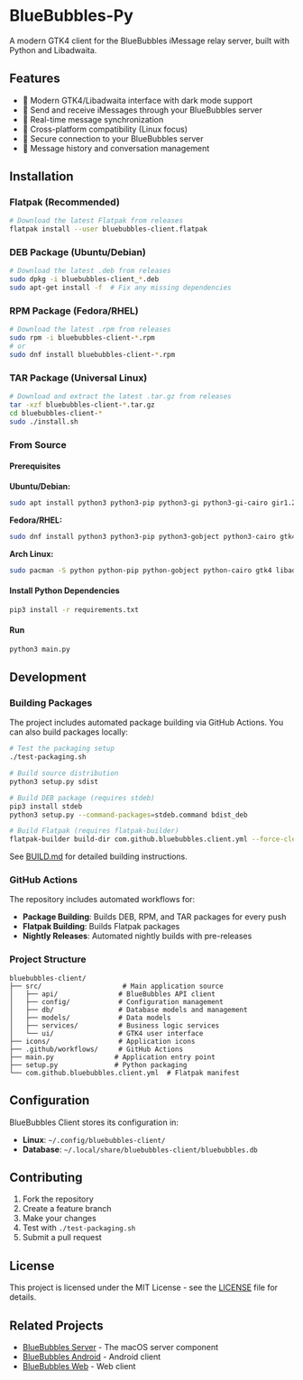# BlueBubbles-Py

A modern GTK4 client for the BlueBubbles iMessage relay server, built with Python and Libadwaita.

## Features

- 🎨 Modern GTK4/Libadwaita interface with dark mode support
- 💬 Send and receive iMessages through your BlueBubbles server
- 🔄 Real-time message synchronization
- 📱 Cross-platform compatibility (Linux focus)
- 🔐 Secure connection to your BlueBubbles server
- 📂 Message history and conversation management

## Installation

### Flatpak (Recommended)

```bash
# Download the latest Flatpak from releases
flatpak install --user bluebubbles-client.flatpak
```

### DEB Package (Ubuntu/Debian)

```bash
# Download the latest .deb from releases
sudo dpkg -i bluebubbles-client_*.deb
sudo apt-get install -f  # Fix any missing dependencies
```

### RPM Package (Fedora/RHEL)

```bash
# Download the latest .rpm from releases
sudo rpm -i bluebubbles-client-*.rpm
# or
sudo dnf install bluebubbles-client-*.rpm
```

### TAR Package (Universal Linux)

```bash
# Download and extract the latest .tar.gz from releases
tar -xzf bluebubbles-client-*.tar.gz
cd bluebubbles-client-*
sudo ./install.sh
```

### From Source

#### Prerequisites

**Ubuntu/Debian:**
```bash
sudo apt install python3 python3-pip python3-gi python3-gi-cairo gir1.2-gtk-4.0 gir1.2-adw-1
```

**Fedora/RHEL:**
```bash
sudo dnf install python3 python3-pip python3-gobject python3-cairo gtk4-devel libadwaita-devel
```

**Arch Linux:**
```bash
sudo pacman -S python python-pip python-gobject python-cairo gtk4 libadwaita
```

#### Install Python Dependencies

```bash
pip3 install -r requirements.txt
```

#### Run

```bash
python3 main.py
```

## Development

### Building Packages

The project includes automated package building via GitHub Actions. You can also build packages locally:

```bash
# Test the packaging setup
./test-packaging.sh

# Build source distribution
python3 setup.py sdist

# Build DEB package (requires stdeb)
pip3 install stdeb
python3 setup.py --command-packages=stdeb.command bdist_deb

# Build Flatpak (requires flatpak-builder)
flatpak-builder build-dir com.github.bluebubbles.client.yml --force-clean
```

See [BUILD.md](BUILD.md) for detailed building instructions.

### GitHub Actions

The repository includes automated workflows for:

- **Package Building**: Builds DEB, RPM, and TAR packages for every push
- **Flatpak Building**: Builds Flatpak packages
- **Nightly Releases**: Automated nightly builds with pre-releases

### Project Structure

```
bluebubbles-client/
├── src/                    # Main application source
│   ├── api/               # BlueBubbles API client
│   ├── config/            # Configuration management
│   ├── db/                # Database models and management
│   ├── models/            # Data models
│   ├── services/          # Business logic services
│   └── ui/                # GTK4 user interface
├── icons/                 # Application icons
├── .github/workflows/     # GitHub Actions
├── main.py               # Application entry point
├── setup.py              # Python packaging
└── com.github.bluebubbles.client.yml  # Flatpak manifest
```

## Configuration

BlueBubbles Client stores its configuration in:
- **Linux**: `~/.config/bluebubbles-client/`
- **Database**: `~/.local/share/bluebubbles-client/bluebubbles.db`

## Contributing

1. Fork the repository
2. Create a feature branch
3. Make your changes
4. Test with `./test-packaging.sh`
5. Submit a pull request

## License

This project is licensed under the MIT License - see the [LICENSE](LICENSE) file for details.

## Related Projects

- [BlueBubbles Server](https://github.com/BlueBubblesApp/bluebubbles-server) - The macOS server component
- [BlueBubbles Android](https://github.com/BlueBubblesApp/bluebubbles-app) - Android client
- [BlueBubbles Web](https://github.com/BlueBubblesApp/bluebubbles-web) - Web client
